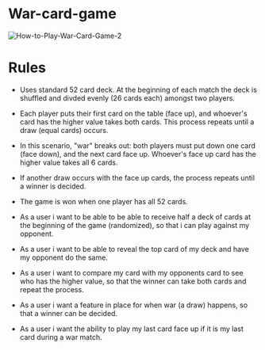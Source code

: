 # War-card-game

![How-to-Play-War-Card-Game-2](https://user-images.githubusercontent.com/75733364/107474193-ec158880-6b97-11eb-83cc-522721b39acc.jpg)


# Rules

- Uses standard 52 card deck. At the beginning of each match the deck is shuffled and divded evenly (26 cards each) amongst two players.

- Each player puts their first card on the table (face up), and whoever's card has the higher value takes both cards. This process repeats until a draw (equal cards) occurs.

- In this scenario, "war" breaks out: both players must put down one card (face down), and the next card face up. Whoever's face up card has the higher value takes all 6 cards.

- If another draw occurs with the face up cards, the process repeats until a winner is decided.

- The game is won when one player has all 52 cards.

- As a user i want to be able to be able to receive half a deck of cards at the beginning of the game (randomized), so that i can play against my opponent.

- As a user i want to be able to reveal the top card of my deck and have my opponent do the same.

- As a user i want to compare my card with my opponents card to see who has the higher value, so that the winner can take both cards and repeat the process.

- As a user i want a feature in place for when war (a draw) happens, so that a winner can be decided.

- As a user i want the ability to play my last card face up if it is my last card during a war match.

